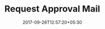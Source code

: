 ---
title: "Request Approval Mail"
date: 2017-09-26T12:57:20+05:30
draft: false
layout: request-approved
url: /account/request-approved-return/

shortlistReturn: true

approved: true

---